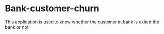 # Bank-customer-churn
This  application is used to know whether the customer in bank is exited the bank or not
